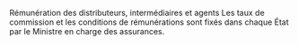 Rémunération des distributeurs, intermédiaires et agents
Les taux de commission et les conditions de rémunérations sont fixés dans chaque État par le Ministre en charge des assurances.